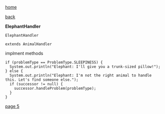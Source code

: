 [home](./page01.md)

[back](./page03.md)


**ElephantHandler**

```
ElephantHandler
```

```
extends AnimalHandler
```

implment methods

```
if (problemType == ProblemType.SLEEPINESS) {
  System.out.println("Elephant: I'll give you a trunk-sized pillow!");
} else {
  System.out.println("Elephant: I'm not the right animal to handle this. Let's find someone else.");
  if (successor != null) {
    successor.handleProblem(problemType);
  }
}
```

[page 5](./page05.md)

